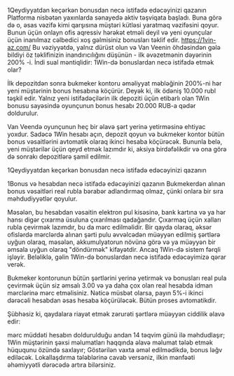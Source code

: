 1Qeydiyyatdan keçərkən bonusdan necə istifadə edəcəyinizi qazanın
Platforma nisbətən yaxınlarda sənayedə aktiv təşviqata başladı. Buna görə də o, əsas vəzifə kimi qarşısına müştəri kütləsi yaratmaq vəzifəsini qoyur. Bunun üçün onlayn ofis aqressiv hərəkət etməli deyil və yeni oyunçular üçün inanılmaz cəlbedici xoş gəlmisiniz bonusları təklif edir.
https://1vin-az.com/
Bu vəziyyətdə, yalnız dürüst olun və Van Veenin öhdəsindən gələ bildiyi öz təklifinizin inandırıcılığını düşünün - ilk əvəzetmənin dəyərinin 200% -i. İndi sual məntiqlidir: 1Win-də bonuslardan necə istifadə etmək olar?

İlk depozitdən sonra bukmeker kontoru əməliyyat məbləğinin 200%-ni hər yeni müştərinin bonus hesabına köçürür. Deyək ki, ilk ödəniş 10.000 rubl təşkil edir. Yalnız yeni istifadəçilərin ilk depoziti üçün etibarlı olan 1Win bonusu sayəsində oyunçunun bonus hesabı 20.000 RUB-a qədər doldurulur.

Van Veendə oyunçunun heç bir əlavə şərt yerinə yetirməsinə ehtiyac yoxdur. Sadəcə 1Win hesabı açın, depozit qoyun və bukmeker kontor bütün bonus vəsaitlərini avtomatik olaraq ikinci hesaba köçürəcək. Bununla belə, yeni müştərilər üçün qeyd etmək lazımdır ki, aksiya birdəfəlikdir və ona görə də sonrakı depozitlərə şamil edilmir. 

1Qeydiyyatdan keçərkən bonusdan necə istifadə edəcəyinizi qazanın

1Bonus və hesabdan necə istifadə edəcəyinizi qazanın
Bukmekerdən alınan bonus vəsaitləri real rubla bərabər adlandırmaq olmaz, çünki onlara bir sıra məhdudiyyətlər qoyulur.

Məsələn, bu hesabdan vəsaitin elektron pul kisəsinə, bank kartına və ya hər hansı digər çıxarma üsuluna çıxarılması qadağandır. Çıxarmaq üçün xalları rubla çevirmək lazımdır, bu da mərc edilməlidir. Bir qayda olaraq, əksər ofislərdə mərclərdə alınan şərti pulu əvvəlcədən müəyyən edilmiş şərtlərə uyğun olaraq, məsələn, akkumulyatorun növünə görə və ya müəyyən bir əmsala uyğun olaraq "döndürmək" kifayətdir. Ancaq 1Win-də sistem fərqli işləyir. Beləliklə, gəlin 1Win-də bonuslardan necə istifadə edəcəyimizə qərar verək.

Bukmeker kontorunun bütün şərtlərini yerinə yetirmək və bonusları real pula çevirmək üçün siz əmsalı 3.00 və ya daha çox olan real hesabda idman mərclərinə mərc etməlisiniz. Nəticə müsbət olarsa, payın 5%-i ikinci dərəcəli hesabdan əsas hesaba köçürüləcək. Bütün proses avtomatikdir.

Şübhəsiz ki, qaydalara riayət etmək zərurəti şərtlərə müəyyən ciddilik əlavə edir:

mərc müddəti hesabın doldurulduğu andan 14 təqvim günü ilə məhdudlaşır;
1Win müştərinin şəxsi məlumatları haqqında əlavə məlumat tələb etmək hüququnu özündə saxlayır;
Göstərilən vaxta əməl edilmədikdə, bonus ləğv ediləcək.
Lokallaşdırma tələblərinə cavab versəniz, ilkin mənfəəti əhəmiyyətli dərəcədə artıra bilərsiniz.
